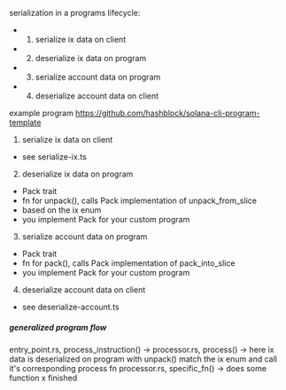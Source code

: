 serialization in a programs lifecycle:

- 1.  serialize ix data on client
- 2.  deserialize ix data on program
- 3.  serialize account data on program
- 4.  deserialize account data on client

example program
https://github.com/hashblock/solana-cli-program-template

1. serialize ix data on client

- see serialize-ix.ts

2. deserialize ix data on program

- Pack trait
- fn for unpack(), calls Pack implementation of unpack_from_slice
- based on the ix enum
- you implement Pack for your custom program

3. serialize account data on program

- Pack trait
- fn for pack(), calls Pack implementation of pack_into_slice
- you implement Pack for your custom program

4. deserialize account data on client

- see deserialize-account.ts

##### generalized program flow
entry_point.rs, process_instruction() -> 
processor.rs, process() -> 
    here ix data is deserialized on program with unpack()
    match the ix enum and call it's corresponding process fn
processor.rs, specific_fn() ->
    does some function x
finished
